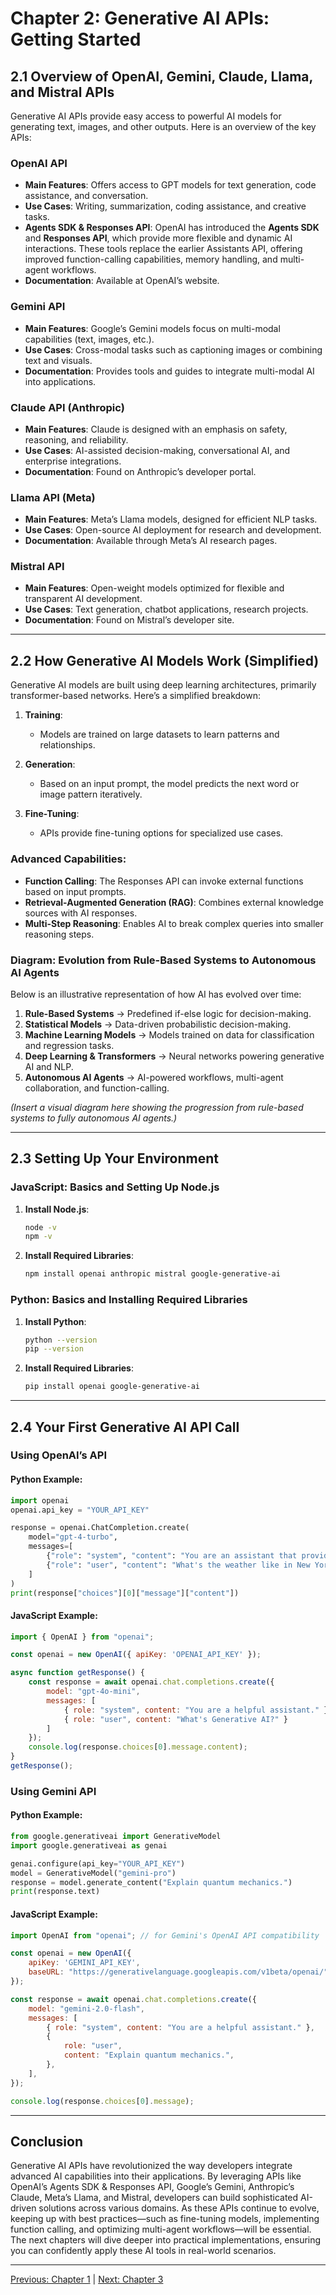 # Chapter 2: Generative AI APIs: Getting Started

## **2.1 Overview of OpenAI, Gemini, Claude, Llama, and Mistral APIs**

Generative AI APIs provide easy access to powerful AI models for generating text, images, and other outputs. Here is an overview of the key APIs:

### **OpenAI API**

- **Main Features**: Offers access to GPT models for text generation, code assistance, and conversation.
- **Use Cases**: Writing, summarization, coding assistance, and creative tasks.
- **Agents SDK & Responses API**: OpenAI has introduced the **Agents SDK** and **Responses API**, which provide more flexible and dynamic AI interactions. These tools replace the earlier Assistants API, offering improved function-calling capabilities, memory handling, and multi-agent workflows.
- **Documentation**: Available at OpenAI’s website.

### **Gemini API**

- **Main Features**: Google’s Gemini models focus on multi-modal capabilities (text, images, etc.).
- **Use Cases**: Cross-modal tasks such as captioning images or combining text and visuals.
- **Documentation**: Provides tools and guides to integrate multi-modal AI into applications.

### **Claude API** (Anthropic)

- **Main Features**: Claude is designed with an emphasis on safety, reasoning, and reliability.
- **Use Cases**: AI-assisted decision-making, conversational AI, and enterprise integrations.
- **Documentation**: Found on Anthropic’s developer portal.

### **Llama API** (Meta)

- **Main Features**: Meta’s Llama models, designed for efficient NLP tasks.
- **Use Cases**: Open-source AI deployment for research and development.
- **Documentation**: Available through Meta’s AI research pages.

### **Mistral API**

- **Main Features**: Open-weight models optimized for flexible and transparent AI development.
- **Use Cases**: Text generation, chatbot applications, research projects.
- **Documentation**: Found on Mistral’s developer site.

---

## **2.2 How Generative AI Models Work (Simplified)**

Generative AI models are built using deep learning architectures, primarily transformer-based networks. Here’s a simplified breakdown:

1. **Training**:

   - Models are trained on large datasets to learn patterns and relationships.

2. **Generation**:

   - Based on an input prompt, the model predicts the next word or image pattern iteratively.

3. **Fine-Tuning**:

   - APIs provide fine-tuning options for specialized use cases.

### **Advanced Capabilities**:

- **Function Calling**: The Responses API can invoke external functions based on input prompts.
- **Retrieval-Augmented Generation (RAG)**: Combines external knowledge sources with AI responses.
- **Multi-Step Reasoning**: Enables AI to break complex queries into smaller reasoning steps.

### **Diagram: Evolution from Rule-Based Systems to Autonomous AI Agents**

Below is an illustrative representation of how AI has evolved over time:

1. **Rule-Based Systems** → Predefined if-else logic for decision-making.
2. **Statistical Models** → Data-driven probabilistic decision-making.
3. **Machine Learning Models** → Models trained on data for classification and regression tasks.
4. **Deep Learning & Transformers** → Neural networks powering generative AI and NLP.
5. **Autonomous AI Agents** → AI-powered workflows, multi-agent collaboration, and function-calling.

*(Insert a visual diagram here showing the progression from rule-based systems to fully autonomous AI agents.)*

---

## **2.3 Setting Up Your Environment**

### **JavaScript: Basics and Setting Up Node.js**

1. **Install Node.js**:

   ```bash
   node -v
   npm -v
   ```

2. **Install Required Libraries**:

   ```bash
   npm install openai anthropic mistral google-generative-ai
   ```

### **Python: Basics and Installing Required Libraries**

1. **Install Python**:

   ```bash
   python --version
   pip --version
   ```

2. **Install Required Libraries**:

   ```bash
   pip install openai google-generative-ai
   ```

---


## **2.4 Your First Generative AI API Call**

### **Using OpenAI’s API**

#### **Python Example**:

```python
import openai
openai.api_key = "YOUR_API_KEY"

response = openai.ChatCompletion.create(
    model="gpt-4-turbo",
    messages=[
        {"role": "system", "content": "You are an assistant that provides weather information."},
        {"role": "user", "content": "What's the weather like in New York?"}
    ]
)
print(response["choices"][0]["message"]["content"])
```

#### **JavaScript Example**:

```javascript
import { OpenAI } from "openai";

const openai = new OpenAI({ apiKey: 'OPENAI_API_KEY' });

async function getResponse() {
    const response = await openai.chat.completions.create({
        model: "gpt-4o-mini",
        messages: [
            { role: "system", content: "You are a helpful assistant." },
            { role: "user", content: "What's Generative AI?" }
        ]   
    });
    console.log(response.choices[0].message.content);
}
getResponse();
```

### **Using Gemini API**

#### **Python Example**:

```python
from google.generativeai import GenerativeModel
import google.generativeai as genai

genai.configure(api_key="YOUR_API_KEY")
model = GenerativeModel("gemini-pro")
response = model.generate_content("Explain quantum mechanics.")
print(response.text)
```

#### **JavaScript Example**:

```javascript
import OpenAI from "openai"; // for Gemini's OpenAI API compatibility

const openai = new OpenAI({
    apiKey: 'GEMINI_API_KEY',
    baseURL: "https://generativelanguage.googleapis.com/v1beta/openai/"
});

const response = await openai.chat.completions.create({
    model: "gemini-2.0-flash",
    messages: [
        { role: "system", content: "You are a helpful assistant." },
        {
            role: "user",
            content: "Explain quantum mechanics.",
        },
    ],
});

console.log(response.choices[0].message);
```

---

## **Conclusion**

Generative AI APIs have revolutionized the way developers integrate advanced AI capabilities into their applications. By leveraging APIs like OpenAI’s Agents SDK & Responses API, Google’s Gemini, Anthropic’s Claude, Meta’s Llama, and Mistral, developers can build sophisticated AI-driven solutions across various domains. As these APIs continue to evolve, keeping up with best practices—such as fine-tuning models, implementing function calling, and optimizing multi-agent workflows—will be essential. The next chapters will dive deeper into practical implementations, ensuring you can confidently apply these AI tools in real-world scenarios.


---

[Previous: Chapter 1](https://github.com/FrugalX/ai_agents_ebook_draft/blob/main/Chapter%201%20Introduction.md) | [Next: Chapter 3](https://github.com/FrugalX/ai_agents_ebook_draft/blob/main/Chapter%203%20Building%20a%20Single-Agent.md)

